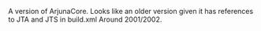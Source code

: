 A version of ArjunaCore. Looks like an older version given it has references to JTA and JTS in build.xml Around 2001/2002.
